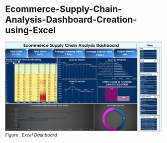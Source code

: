 # Ecommerce-Supply-Chain-Analysis-Dashboard-Creation-using-Excel
![Excel Dashboard](Excel%20Dashboard.png)
*Figure : Excel Dashboard*
